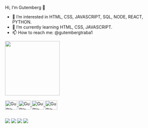 Hi, I’m Gutemberg 👋

- 👀   I’m interested in HTML, CSS, JAVASCRIPT, SQL, NODE, REACT, PYTHON.
- 🌱   I’m currently learning HTML, CSS, JAVASCRIPT.
- 📫   How to reach me: @gutembergtraba1

<div align="left">
  <a href="https://github.com/OliveiraGutemberg">
  <img height="180em" src="https://github-readme-stats.vercel.app/api?username=OliveiraGutemberg&show_icons=true&theme=dracula&include_all_commits=true&count_private=true"/>

<div style="display: inline_block"><br>
  <img align="center" alt="Gugu-Js" height="30" width="40" src="https://icongr.am/devicon/javascript-original.svg?size=128&color=currentColor">
  <img align="center" alt="Gugu-HTML" height="30" width="40" src="https://icongr.am/devicon/html5-original.svg?size=128&color=currentColor">
  <img align="center" alt="Gugu-CSS" height="30" width="40" src="https://icongr.am/devicon/css3-original.svg?size=128&color=currentColor">
  <img align="center" alt="Gugu-GIT" height="30" width="40" src="https://icongr.am/devicon/git-original.svg?size=128&color=currentColor">
</div>
  
  ##
 
<div>

<a href="https://discord.gg/MP6eRnRH" target="_blank"><img src="https://img.shields.io/badge/Discord-7289DA?style=for-the-badge&logo= discord&logoColor=white" target="_blank"></a>
<a href="https://www.instagram.com/oliveira.gugu/" target="_blank"><img src="https://img.shields.io/badge/- Instagram-%23E4405F?style=for-the-badge&logo=instagram&logoColor=white" target="_blank"></a>
<a href = "mailto:gutembergtrabalho@gmail.com"><img src="https://img.shields.io/badge/-Gmail-%23333?style=for-the-badge&logo=gmail&logoColor=white" destino ="_blank"></a>
<a href="https://www.linkedin.com/in/gutemberg-oliveira-61a1b1116/" target="_blank"><img src="https://img.shields.io/badge/LinkedIn-0077B5?style=for-the-badge&logo=linkedin&logoColor=white" target="_blank"></a>


</div>
